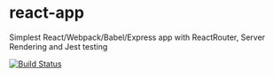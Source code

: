 # react-app
Simplest React/Webpack/Babel/Express app with ReactRouter, Server Rendering and Jest testing

[![Build Status](https://travis-ci.org/derzunov/react-app.svg?branch=master)](https://travis-ci.org/derzunov/react-app)
